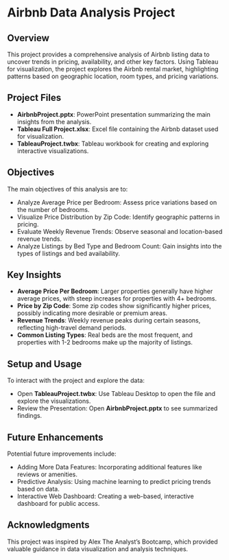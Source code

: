 # Airbnb Data Analysis Project

## Overview
This project provides a comprehensive analysis of Airbnb listing data to uncover trends in pricing, availability, and other key factors. Using Tableau for visualization, the project explores the Airbnb rental market, highlighting patterns based on geographic location, room types, and pricing variations.

## Project Files
- **AirbnbProject.pptx**: PowerPoint presentation summarizing the main insights from the analysis.
- **Tableau Full Project.xlsx**: Excel file containing the Airbnb dataset used for visualization.
- **TableauProject.twbx**: Tableau workbook for creating and exploring interactive visualizations.

## Objectives
The main objectives of this analysis are to:
- Analyze Average Price per Bedroom: Assess price variations based on the number of bedrooms.
- Visualize Price Distribution by Zip Code: Identify geographic patterns in pricing.
- Evaluate Weekly Revenue Trends: Observe seasonal and location-based revenue trends.
- Analyze Listings by Bed Type and Bedroom Count: Gain insights into the types of listings and bed availability.

## Key Insights
- **Average Price Per Bedroom**: Larger properties generally have higher average prices, with steep increases for properties with 4+ bedrooms.
- **Price by Zip Code**: Some zip codes show significantly higher prices, possibly indicating more desirable or premium areas.
- **Revenue Trends**: Weekly revenue peaks during certain seasons, reflecting high-travel demand periods.
- **Common Listing Types**: Real beds are the most frequent, and properties with 1-2 bedrooms make up the majority of listings.

## Setup and Usage
To interact with the project and explore the data:
- Open **TableauProject.twbx**: Use Tableau Desktop to open the file and explore the visualizations.
- Review the Presentation: Open **AirbnbProject.pptx** to see summarized findings.

## Future Enhancements
Potential future improvements include:
- Adding More Data Features: Incorporating additional features like reviews or amenities.
- Predictive Analysis: Using machine learning to predict pricing trends based on data.
- Interactive Web Dashboard: Creating a web-based, interactive dashboard for public access.

## Acknowledgments
This project was inspired by Alex The Analyst’s Bootcamp, which provided valuable guidance in data visualization and analysis techniques.


